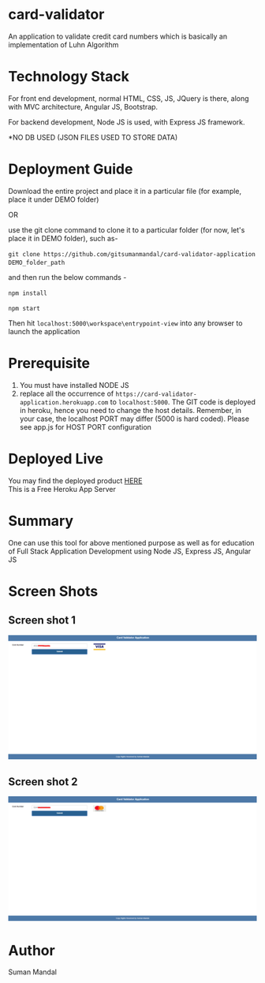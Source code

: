 # card-validator
An application to validate credit card numbers which is basically an implementation of Luhn Algorithm

# Technology Stack
For front end development, normal HTML, CSS, JS, JQuery is there, along with MVC architecture, Angular JS, Bootstrap.

For backend development, Node JS is used, with Express JS framework.

*NO DB USED (JSON FILES USED TO STORE DATA)

# Deployment Guide
Download the entire project and place it in a particular file (for example, place it under DEMO folder)

OR

use the git clone command to clone it to a particular folder (for now, let's place it in DEMO folder), such as-

`git clone https://github.com/gitsumanmandal/card-validator-application DEMO_folder_path`

and then run the below commands -

`npm install`

`npm start`

Then hit `localhost:5000\workspace\entrypoint-view` into any browser to launch the application

# Prerequisite
1. You must have installed NODE JS
2. replace all the occurrence of `https://card-validator-application.herokuapp.com` to `localhost:5000`. The GIT code is deployed in heroku, hence you need to change the host details. Remember, in your case, the localhost PORT may differ (5000 is hard coded). Please see app.js for HOST PORT configuration

# Deployed Live
You may find the deployed product [HERE](https://card-validator-application.herokuapp.com/workspace/entrypoint-view/) <br/>
This is a Free Heroku App Server

# Summary
One can use this tool for above mentioned purpose as well as for education of Full Stack Application Development using Node JS, Express JS, Angular JS

# Screen Shots
## Screen shot 1
![App Screen 1](https://github.com/gitsumanmandal/card-validator/blob/master/screen-shots/app-screen-1.PNG)

## Screen shot 2
![App Screen 2](https://github.com/gitsumanmandal/card-validator/blob/master/screen-shots/app-screen-2.PNG)

# Author
Suman Mandal

